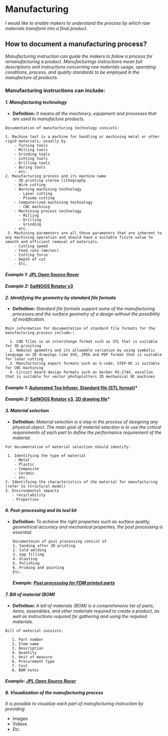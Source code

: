 # **Manufacturing**

*I would like to enable makers to understand the process by which raw materials transform into a final product.*

## **How to document a manufacturing process?**


*Manufacturing instruction can guide the makers to follow a process for remanufacturing a product. Manufacturings instructions mean full descriptions and instructions concerning raw materials usage, operating conditions, process, and quality standards to be employed in the manufacture of products.*


 ### **Manufacturing instructions can include:** 
 
 #### *1. Manufacturing technology*
 
  - **Definition:** *It means all the machinery, equipment and processes that are used to manufacture products.*


 ```
 Documentation of manufacturing technology consists:
 
 1. Machine tool is a machine for handling or machining metal or other rigid materials, usually by
     - Turning tools
     - Milling tools
     - Grinding tools
     - Cutting tools
     - Drilling tools
     - Boring tools
     - etc. 
 2. Manufacturing process and its machine name  
     - 3D printing stereo lithography
     - Wire cutting
     - Burning machining technology 
       - Laser cutting
       - Plasma cutting
     - Computerized machining technology 
       - CNC machinig 
     - Machining process technology
       - Milling
       - Drilling
       - Grinding
     - etc.
  3. Machining parameters are all those parameters that are inherent to any machining operation and should have a suitable finite value to smooth and efficient removal of materials.
     - Cutting speed
     - Feed rate (mm/sec)
     - Cutting force
     - Depth of cut
     - Etc. 
 ```
 
   #### *Example 1:* [JPL Open Source Rover](https://github.com/nasa-jpl/open-source-rover/tree/master/mechanical/body_assembly#3-machiningfabrication)
   
   #### *Example 2:* [SatNOGS Rotator v3](https://wiki.satnogs.org/SatNOGS_Rotator_v3#Build_Sequence) 
   
#### *2. Identifying the geometry by standard file formats*

  - **Definition:** *Standard file formats support some of the manufacturing processes and the surface geometry of a design without the possibility of modification.*

```
Main information for documentation of standard file formats for the manufacturing process include::
 
  1. CAD files in an interchange format such as STL that is suitable for 3D priniting 
  2. Nominal geometry and its allowable variation by using symbolic language on 2D drawings like SVG, JPEG and PDF format that is suitable for laser cutting
  3. Manufacturing export formats such as G-code, STEP-NC is suitable for CNC machining
  4. Circuit board design formats such as Gerber RS-274X, excellon that is suitable for vector photoplotters 2D mechanical NC machines
  ``` 

#### *Example 1:* [Automated Tea Infuser, Standard file (STL format)](https://wikifactory.com/+fablabbratislava/automated-tea-infuser/contributions/3f2c490)*

#### *Example 2:* [SatNOGS Rotator v3](https://wiki.satnogs.org/SatNOGS_Rotator_v3#Specifications), [2D drawing file](https://wiki.satnogs.org/File:C1001.png)*


#### *3. Material selection*

 - **Definition:** *Material selection is a step in the process of designing any physical object. The main goal of material selection is to use the critical requirements of each part to define the performance requirement of the material.*

```
For documentation of material selection should identify:

 1. Identifying the type of material
    - Metal
    - Plastic
    - Composite
    - Ceramic
    - etc.
2. Identifying the characteristics of the material for manufacturing (refer to structural model)
3. Environmental impacts
   - recyclability
   - Properties  
```

#### *6. Post-processing and its tool kit*
 
 - **Definition:** *To achieve the right properties such as surface quality, geometrical accuracy and mechanical properties, the post processing is essential.* 
 
   ```
   Documentaion of post processing consist of
   1. Sanding after 3D printing
   2. Cold welding
   3. Gap filling
   4. blasting
   5. Polishing
   6. Priming and painting
   Etc.
   ```
   #### *Example: [Post processing for FDM printed parts](https://www.3dhubs.com/knowledge-base/post-processing-fdm-printed-parts/#introduction)*
   
#### *7. Bill of material (BOM)*

 - **Definition:** *A bill of materials (BOM) is a comprehensive list of parts, items, assemblies, and other materials required to create a product, as well as instructions required for gathering and using the required materials.*

```
Bill of material consists:

   1. Part number
   2. Item name
   3. Description
   4. Quantity
   5. Unit of measure
   6. Procurement type
   7. Cost
   8. BOM notes
   ```

 #### *Example: [JPL Open Source Rover](https://github.com/nasa-jpl/open-source-rover/tree/master/bill_of_materials)*


#### *8. Visualization of the manufacturing process*

*It is possible to visualize each part of manufacturing instruction by providing*

- Images 
- Videos 
- Etc.

